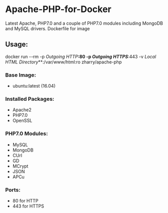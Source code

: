 # Apache-PHP-for-Docker
Latest Apache, PHP7.0 and a couple of PHP7.0 modules including MongoDB and MySQL drivers. Dockerfile for image

## Usage:
docker run --rm -p _Outgoing HTTP_**:80 -p _Outgoing HTTPS_**:443 -v _Local HTML Directory_**:/var/www/html:ro zharry/apache-php

### Base Image:
- ubuntu:latest (16.04)

### Installed Packages:
- Apache2
- PHP7.0
- OpenSSL

### PHP7.0 Modules:
- MySQL
- MongoDB
- CUrl
- GD
- MCrypt
- JSON
- APCu

### Ports:
- 80 for HTTP
- 443 for HTTPS

